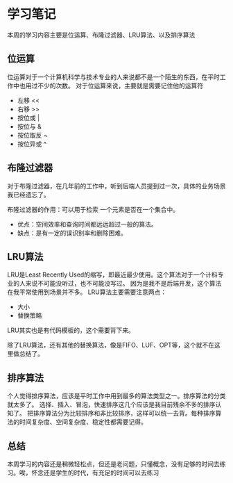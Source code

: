 # 学习笔记
本周的学习内容主要是位运算、布隆过滤器、LRU算法、以及排序算法

## 位运算
位运算对于一个计算机科学与技术专业的人来说都不是一个陌生的东西，在平时工作中也用过不少的次数。
对于位运算来说，主要就是需要记住他的运算符
- 左移 <<
- 右移 >>
- 按位或 |
- 按位与 &
- 按位取反 ~
- 按位异或 ^

## 布隆过滤器
对于布隆过滤器，在几年前的工作中，听到后端人员提到过一次，具体的业务场景我已经遗忘了。

布隆过滤器的作用：可以用于检索 一个元素是否在一个集合中。
- 优点：空间效率和查询时间都远远超过一般的算法。
- 缺点：是有一定的误识别率和删除困难。

## LRU算法
LRU是Least Recently Used的缩写，即最近最少使用。这个算法对于一个计科专业的人来说不可能没听过，也不可能没写过。
因为是我不是后端开发，这个算法在我平常使用到场景并不多。
LRU算法主要需要注意两点：
- 大小
- 替换策略

LRU其实也是有代码模板的，这个需要背下来。

除了LRU算法，还有其他的替换算法，像是FIFO、LUF、OPT等，这个就不在这里做总结了。

## 排序算法
个人觉得排序算法，应该是平时工作中用到最多的算法类型之一。排序算法的分类就太多了。
选择、插入、冒泡，快速排序这几个应该是我目前残余不多的排序认知了。
把排序算法分为比较排序和非比较排序，这样可以统一去背。每种排序算法的时间复杂度、空间复杂度、稳定性都需要记得。

## 总结
本周学习的内容还是稍微轻松点，但还是老问题，只懂概念，没有足够的时间去练习。唉，怀念还是学生的时代，有充足的时间可以去练习
